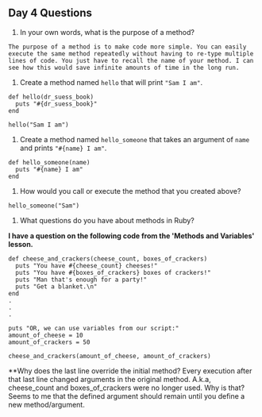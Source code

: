 ## Day 4 Questions

1. In your own words, what is the purpose of a method?

```
The purpose of a method is to make code more simple. You can easily execute the same method repeatedly without having to re-type multiple lines of code. You just have to recall the name of your method. I can see how this would save infinite amounts of time in the long run.
```

1. Create a method named `hello` that will print `"Sam I am"`.

```
def hello(dr_suess_book)
  puts "#{dr_suess_book}"
end

hello("Sam I am")
```

1. Create a method named `hello_someone` that takes an argument of `name` and prints `"#{name} I am"`.

```
def hello_someone(name)
  puts "#{name} I am"
end
```

1. How would you call or execute the method that you created above?

```
hello_someone("Sam")
```

1. What questions do you have about methods in Ruby?


**I have a question on the following code from the 'Methods and Variables' lesson.**
```
def cheese_and_crackers(cheese_count, boxes_of_crackers)
  puts "You have #{cheese_count} cheeses!"
  puts "You have #{boxes_of_crackers} boxes of crackers!"
  puts "Man that's enough for a party!"
  puts "Get a blanket.\n"
end
.
.
.

puts "OR, we can use variables from our script:"
amount_of_cheese = 10
amount_of_crackers = 50

cheese_and_crackers(amount_of_cheese, amount_of_crackers)
```
**Why does the last line override the initial method? Every execution after that last line changed arguments in the original method. A.k.a, cheese_count and boxes_of_crackers were no longer used. Why is that? Seems to me that the defined argument should remain until you define a new method/argument.
